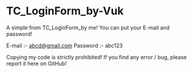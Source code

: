 # TC_LoginForm_by-Vuk
A simple from TC_LoginForm_by me!
You can put your E-mail and password!

E-mail :- abcd@gmail.com
Password :- abc123

Copying my code is strictly prohibited!
If you find any error / bug, please report it here on GitHub!
